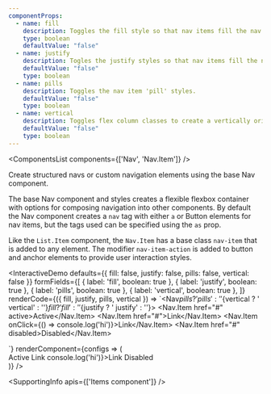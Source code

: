 ```yaml
---
componentProps:
  - name: fill
    description: Toggles the fill style so that nav items fill the nav container based on their width.
    type: boolean
    defaultValue: "false"
  - name: justify
    description: Togles the justify styles so that nav items fill the nav container using an equal width.
    defaultValue: "false"
    type: boolean
  - name: pills
    description: Toggles the nav item 'pill' styles.
    defaultValue: "false"
    type: boolean
  - name: vertical
    description: Toggles flex column classes to create a vertically oriented nav.
    defaultValue: "false"
    type: boolean
---
```


<ComponentsList components={['Nav', 'Nav.Item']} />

Create structured navs or custom navigation elements using the base Nav
component.

The base Nav component and styles creates a flexible flexbox container with
options for composing navigation into other components. By default the Nav
component creates a `nav` tag with either `a` or Button elements for nav items,
but the tags used can be specified using the `as` prop.

Like the `List.Item` component, the `Nav.Item` has a base class `nav-item` that
is added to any element. The modifier `nav-item-action` is added to button and
anchor elements to provide user interaction styles.

<InteractiveDemo
  defaults={{ fill: false, justify: false, pills: false, vertical: false }}
  formFields={[
    { label: 'fill', boolean: true },
    { label: 'justify', boolean: true },
    { label: 'pills', boolean: true },
    { label: 'vertical', boolean: true },
  ]}
  renderCode={({ fill, justify, pills, vertical }) => `<Nav${pills ? ' pills' : ''}${vertical ? ' vertical' : ''}${fill ? ' fill' : ''}${justify ? ' justify' : ''}>
  <Nav.Item href="#" active>Active</Nav.Item>
  <Nav.Item href="#">Link</Nav.Item>
  <Nav.Item onClick={() => console.log('hi')}>Link</Nav.Item>
  <Nav.Item href="#" disabled>Disabled</Nav.Item>
</Nav>`}
  renderComponent={configs => (
    <div className="w-75">
      <Nav {...configs}>
        <Nav.Item href="#" active>Active</Nav.Item>
        <Nav.Item href="#">Link</Nav.Item>
        <Nav.Item onClick={() => console.log('hi')}>Link</Nav.Item>
        <Nav.Item href="#" disabled>Disabled</Nav.Item>
      </Nav>
    </div>
  )}
/>

<SupportingInfo apis={['Items component']} />

<PropsTabs componentProps={componentProps} />
